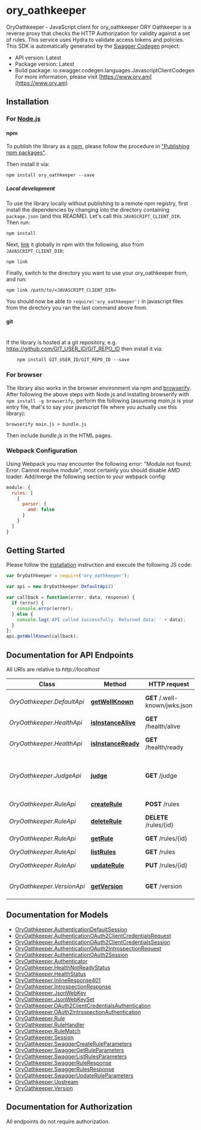 # ory_oathkeeper

OryOathkeeper - JavaScript client for ory_oathkeeper
ORY Oathkeeper is a reverse proxy that checks the HTTP Authorization for validity against a set of rules. This service uses Hydra to validate access tokens and policies.
This SDK is automatically generated by the [Swagger Codegen](https://github.com/swagger-api/swagger-codegen) project:

- API version: Latest
- Package version: Latest
- Build package: io.swagger.codegen.languages.JavascriptClientCodegen
For more information, please visit [https://www.ory.am](https://www.ory.am)

## Installation

### For [Node.js](https://nodejs.org/)

#### npm

To publish the library as a [npm](https://www.npmjs.com/),
please follow the procedure in ["Publishing npm packages"](https://docs.npmjs.com/getting-started/publishing-npm-packages).

Then install it via:

```shell
npm install ory_oathkeeper --save
```

##### Local development

To use the library locally without publishing to a remote npm registry, first install the dependencies by changing 
into the directory containing `package.json` (and this README). Let's call this `JAVASCRIPT_CLIENT_DIR`. Then run:

```shell
npm install
```

Next, [link](https://docs.npmjs.com/cli/link) it globally in npm with the following, also from `JAVASCRIPT_CLIENT_DIR`:

```shell
npm link
```

Finally, switch to the directory you want to use your ory_oathkeeper from, and run:

```shell
npm link /path/to/<JAVASCRIPT_CLIENT_DIR>
```

You should now be able to `require('ory_oathkeeper')` in javascript files from the directory you ran the last 
command above from.

#### git
#
If the library is hosted at a git repository, e.g.
https://github.com/GIT_USER_ID/GIT_REPO_ID
then install it via:

```shell
    npm install GIT_USER_ID/GIT_REPO_ID --save
```

### For browser

The library also works in the browser environment via npm and [browserify](http://browserify.org/). After following
the above steps with Node.js and installing browserify with `npm install -g browserify`,
perform the following (assuming *main.js* is your entry file, that's to say your javascript file where you actually 
use this library):

```shell
browserify main.js > bundle.js
```

Then include *bundle.js* in the HTML pages.

### Webpack Configuration

Using Webpack you may encounter the following error: "Module not found: Error:
Cannot resolve module", most certainly you should disable AMD loader. Add/merge
the following section to your webpack config:

```javascript
module: {
  rules: [
    {
      parser: {
        amd: false
      }
    }
  ]
}
```

## Getting Started

Please follow the [installation](#installation) instruction and execute the following JS code:

```javascript
var OryOathkeeper = require('ory_oathkeeper');

var api = new OryOathkeeper.DefaultApi()

var callback = function(error, data, response) {
  if (error) {
    console.error(error);
  } else {
    console.log('API called successfully. Returned data: ' + data);
  }
};
api.getWellKnown(callback);

```

## Documentation for API Endpoints

All URIs are relative to *http://localhost*

Class | Method | HTTP request | Description
------------ | ------------- | ------------- | -------------
*OryOathkeeper.DefaultApi* | [**getWellKnown**](docs/DefaultApi.md#getWellKnown) | **GET** /.well-known/jwks.json | Returns well known keys
*OryOathkeeper.HealthApi* | [**isInstanceAlive**](docs/HealthApi.md#isInstanceAlive) | **GET** /health/alive | Check the Alive Status
*OryOathkeeper.HealthApi* | [**isInstanceReady**](docs/HealthApi.md#isInstanceReady) | **GET** /health/ready | Check the Readiness Status
*OryOathkeeper.JudgeApi* | [**judge**](docs/JudgeApi.md#judge) | **GET** /judge | Judge if a request should be allowed or not
*OryOathkeeper.RuleApi* | [**createRule**](docs/RuleApi.md#createRule) | **POST** /rules | Create a rule
*OryOathkeeper.RuleApi* | [**deleteRule**](docs/RuleApi.md#deleteRule) | **DELETE** /rules/{id} | Delete a rule
*OryOathkeeper.RuleApi* | [**getRule**](docs/RuleApi.md#getRule) | **GET** /rules/{id} | Retrieve a rule
*OryOathkeeper.RuleApi* | [**listRules**](docs/RuleApi.md#listRules) | **GET** /rules | List all rules
*OryOathkeeper.RuleApi* | [**updateRule**](docs/RuleApi.md#updateRule) | **PUT** /rules/{id} | Update a rule
*OryOathkeeper.VersionApi* | [**getVersion**](docs/VersionApi.md#getVersion) | **GET** /version | Get the version of Oathkeeper


## Documentation for Models

 - [OryOathkeeper.AuthenticationDefaultSession](docs/AuthenticationDefaultSession.md)
 - [OryOathkeeper.AuthenticationOAuth2ClientCredentialsRequest](docs/AuthenticationOAuth2ClientCredentialsRequest.md)
 - [OryOathkeeper.AuthenticationOAuth2ClientCredentialsSession](docs/AuthenticationOAuth2ClientCredentialsSession.md)
 - [OryOathkeeper.AuthenticationOAuth2IntrospectionRequest](docs/AuthenticationOAuth2IntrospectionRequest.md)
 - [OryOathkeeper.AuthenticationOAuth2Session](docs/AuthenticationOAuth2Session.md)
 - [OryOathkeeper.Authenticator](docs/Authenticator.md)
 - [OryOathkeeper.HealthNotReadyStatus](docs/HealthNotReadyStatus.md)
 - [OryOathkeeper.HealthStatus](docs/HealthStatus.md)
 - [OryOathkeeper.InlineResponse401](docs/InlineResponse401.md)
 - [OryOathkeeper.IntrospectionResponse](docs/IntrospectionResponse.md)
 - [OryOathkeeper.JsonWebKey](docs/JsonWebKey.md)
 - [OryOathkeeper.JsonWebKeySet](docs/JsonWebKeySet.md)
 - [OryOathkeeper.OAuth2ClientCredentialsAuthentication](docs/OAuth2ClientCredentialsAuthentication.md)
 - [OryOathkeeper.OAuth2IntrospectionAuthentication](docs/OAuth2IntrospectionAuthentication.md)
 - [OryOathkeeper.Rule](docs/Rule.md)
 - [OryOathkeeper.RuleHandler](docs/RuleHandler.md)
 - [OryOathkeeper.RuleMatch](docs/RuleMatch.md)
 - [OryOathkeeper.Session](docs/Session.md)
 - [OryOathkeeper.SwaggerCreateRuleParameters](docs/SwaggerCreateRuleParameters.md)
 - [OryOathkeeper.SwaggerGetRuleParameters](docs/SwaggerGetRuleParameters.md)
 - [OryOathkeeper.SwaggerListRulesParameters](docs/SwaggerListRulesParameters.md)
 - [OryOathkeeper.SwaggerRuleResponse](docs/SwaggerRuleResponse.md)
 - [OryOathkeeper.SwaggerRulesResponse](docs/SwaggerRulesResponse.md)
 - [OryOathkeeper.SwaggerUpdateRuleParameters](docs/SwaggerUpdateRuleParameters.md)
 - [OryOathkeeper.Upstream](docs/Upstream.md)
 - [OryOathkeeper.Version](docs/Version.md)


## Documentation for Authorization

 All endpoints do not require authorization.

